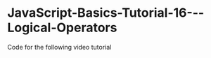 JavaScript-Basics-Tutorial-16---Logical-Operators
=================================================

Code for the following video tutorial 
